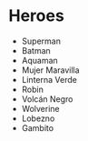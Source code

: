 # Heroes

* Superman
* Batman
* Aquaman
* Mujer Maravilla
* Linterna Verde
* Robin
* Volcán Negro
* Wolverine
* Lobezno
* Gambito